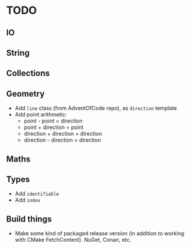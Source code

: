 # TODO

## IO

## String

## Collections

## Geometry
* Add `line` class (from AdventOfCode repo), as `direction` template
* Add point arithmetic:
  * point - point = direction
  * point + direction = point
  * direction + direction = direction
  * direction - direction = direction

## Maths

## Types
* Add `identifiable`
* Add `index`

## Build things
* Make some kind of packaged release version (in addition to working with CMake FetchContent). NuGet, Conan, etc.